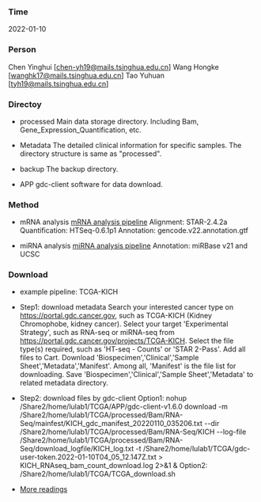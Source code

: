 ### Time
2022-01-10
### Person
Chen Yinghui [chen-yh19@mails.tsinghua.edu.cn]
Wang Hongke  [wanghk17@mails.tsinghua.edu.cn]
Tao Yuhuan  [tyh19@mails.tsinghua.edu.cn]
### Directoy
- processed
Main data storage directory. Including Bam, Gene_Expression_Quantification, etc.

- Metadata
The detailed clinical information for specific samples. The directory structure is same as "processed".

- backup
The backup directory.

- APP
gdc-client software for data download.

### Method
- mRNA analysis
[mRNA analysis pipeline](https://docs.gdc.cancer.gov/Data/Bioinformatics_Pipelines/Expression_mRNA_Pipeline/)
Alignment: STAR-2.4.2a
Quantification: HTSeq-0.6.1p1
Annotation: gencode.v22.annotation.gtf

- miRNA analysis
[miRNA analysis pipeline](https://docs.gdc.cancer.gov/Data/Bioinformatics_Pipelines/miRNA_Pipeline/)
Annotation: miRBase v21 and UCSC

### Download

- example pipeline: TCGA-KICH
- Step1: download metadata
  Search your interested cancer type on https://portal.gdc.cancer.gov, such as TCGA-KICH (Kidney Chromophobe, kidney cancer).
  Select your target 'Experimental Strategy', such as RNA-seq or miRNA-seq from https://portal.gdc.cancer.gov/projects/TCGA-KICH.
  Select the file type(s) required, such as 'HT-seq - Counts' or 'STAR 2-Pass'.
  Add all files to Cart.
  Download 'Biospecimen','Clinical','Sample Sheet','Metadata','Manifest'. Among all, 'Manifest' is the file list for downloading.
  Save 'Biospecimen','Clinical','Sample Sheet','Metadata' to related metadata directory.

- Step2: download files by gdc-client
  Option1: nohup /Share2/home/lulab1/TCGA/APP/gdc-client-v1.6.0 download -m /Share2/home/lulab1/TCGA/processed/Bam/RNA-Seq/mainfest/KICH_gdc_manifest_20220110_035206.txt --dir /Share2/home/lulab1/TCGA/processed/Bam/RNA-Seq/KICH --log-file /Share2/home/lulab1/TCGA/processed/Bam/RNA-Seq/download_logfile/KICH_log.txt -t /Share2/home/lulab1/TCGA/gdc-user-token.2022-01-10T04_05_12.147Z.txt > KICH_RNAseq_bam_count_download.log 2>&1 &
  Option2: /Share2/home/lulab1/TCGA/TCGA_download.sh

- [More readings](https://pumped-top-d2c.notion.site/TCGA-2f8079db8b6f4da4ae6fc031b561b0b9) 
